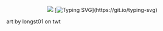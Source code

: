 <p align="center"

![](https://i.postimg.cc/ZqQpK6XT/blawxer-longst01.png)
[![Typing SVG](https://readme-typing-svg.demolab.com?font=Rowdies&size=35&duration=2500&pause=1500&color=F74025&width=570&height=75&lines=Be+prepared%2C+TO+GET+PWNED!!!!!)](https://git.io/typing-svg)

art by longst01 on twt
</p>
